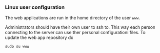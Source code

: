 ### Linux user configuration

The web applications are run in the home directory of the user `www`.

Administrators should have their own user to ssh to.
This way each person connecting to the server can use ther personal configurationi files.
To update the web app repository do

```
sudo su www
```
